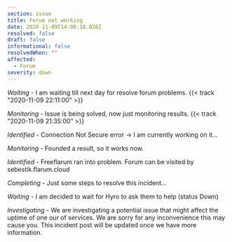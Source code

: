 ```yaml
---
section: issue
title: Forum not working
date: 2020-11-09T14:06:18.026Z
resolved: false
draft: false
informational: false
resolvedWhen: ""
affected:
  - Forum
severity: down
---
```

*Waiting* - I am waiting till next day for resolve forum problems. {{< track "2020-11-09 22:11:00" >}}

*Monitoring -* Issue is being solved, now just monitoring results. {{< track "2020-11-09 21:35:00" >}}

*Identified -* Connection Not Secure error -> I am currently working on it...

*Monitoring -* Founded a result, so it works now.

*Identified -* Freeflarum ran into problem. Forum can be visited by sebestik.flarum.cloud

*Completing -* Just some steps to resolve this incident...

*Waiting -* I am decided to wait for Hyro to ask them to help (status Down)

*Investigating* - We are investigating a potential issue that might affect the uptime of one our of services. We are sorry for any inconvenience this may cause you. This incident post will be updated once we have more information.
